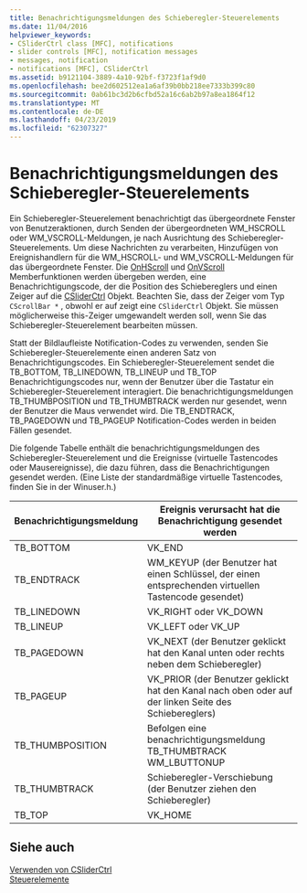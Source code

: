```yaml
---
title: Benachrichtigungsmeldungen des Schieberegler-Steuerelements
ms.date: 11/04/2016
helpviewer_keywords:
- CSliderCtrl class [MFC], notifications
- slider controls [MFC], notification messages
- messages, notification
- notifications [MFC], CSliderCtrl
ms.assetid: b9121104-3889-4a10-92bf-f3723f1af9d0
ms.openlocfilehash: bee2d602512ea1a6af39b0bb218ee7333b399c80
ms.sourcegitcommit: 0ab61bc3d2b6cfbd52a16c6ab2b97a8ea1864f12
ms.translationtype: MT
ms.contentlocale: de-DE
ms.lasthandoff: 04/23/2019
ms.locfileid: "62307327"
---
```

# <a name="slider-notification-messages"></a>Benachrichtigungsmeldungen des Schieberegler-Steuerelements

Ein Schieberegler-Steuerelement benachrichtigt das übergeordnete Fenster von Benutzeraktionen, durch Senden der übergeordneten WM_HSCROLL oder WM_VSCROLL-Meldungen, je nach Ausrichtung des Schieberegler-Steuerelements. Um diese Nachrichten zu verarbeiten, Hinzufügen von Ereignishandlern für die WM_HSCROLL- und WM_VSCROLL-Meldungen für das übergeordnete Fenster. Die [OnHScroll](../mfc/reference/cwnd-class.md#onhscroll) und [OnVScroll](../mfc/reference/cwnd-class.md#onvscroll) Memberfunktionen werden übergeben werden, eine Benachrichtigungscode, der die Position des Schiebereglers und einen Zeiger auf die [CSliderCtrl](../mfc/reference/csliderctrl-class.md) Objekt. Beachten Sie, dass der Zeiger vom Typ `CScrollBar *` , obwohl er auf zeigt eine `CSliderCtrl` Objekt. Sie müssen möglicherweise this-Zeiger umgewandelt werden soll, wenn Sie das Schieberegler-Steuerelement bearbeiten müssen.

Statt der Bildlaufleiste Notification-Codes zu verwenden, senden Sie Schieberegler-Steuerelemente einen anderen Satz von Benachrichtigungscodes. Ein Schieberegler-Steuerelement sendet die TB_BOTTOM, TB_LINEDOWN, TB_LINEUP und TB_TOP Benachrichtigungscodes nur, wenn der Benutzer über die Tastatur ein Schieberegler-Steuerelement interagiert. Die benachrichtigungsmeldungen TB_THUMBPOSITION und TB_THUMBTRACK werden nur gesendet, wenn der Benutzer die Maus verwendet wird. Die TB_ENDTRACK, TB_PAGEDOWN und TB_PAGEUP Notification-Codes werden in beiden Fällen gesendet.

Die folgende Tabelle enthält die benachrichtigungsmeldungen des Schieberegler-Steuerelement und die Ereignisse (virtuelle Tastencodes oder Mausereignisse), die dazu führen, dass die Benachrichtigungen gesendet werden. (Eine Liste der standardmäßige virtuelle Tastencodes, finden Sie in der Winuser.h.)

|Benachrichtigungsmeldung|Ereignis verursacht hat die Benachrichtigung gesendet werden|
|--------------------------|-------------------------------------------|
|TB_BOTTOM|VK_END|
|TB_ENDTRACK|WM_KEYUP (der Benutzer hat einen Schlüssel, der einen entsprechenden virtuellen Tastencode gesendet)|
|TB_LINEDOWN|VK_RIGHT oder VK_DOWN|
|TB_LINEUP|VK_LEFT oder VK_UP|
|TB_PAGEDOWN|VK_NEXT (der Benutzer geklickt hat den Kanal unten oder rechts neben dem Schieberegler)|
|TB_PAGEUP|VK_PRIOR (der Benutzer geklickt hat den Kanal nach oben oder auf der linken Seite des Schiebereglers)|
|TB_THUMBPOSITION|Befolgen eine benachrichtigungsmeldung TB_THUMBTRACK WM_LBUTTONUP|
|TB_THUMBTRACK|Schieberegler-Verschiebung (der Benutzer ziehen den Schieberegler)|
|TB_TOP|VK_HOME|

## <a name="see-also"></a>Siehe auch

[Verwenden von CSliderCtrl](../mfc/using-csliderctrl.md)<br/>
[Steuerelemente](../mfc/controls-mfc.md)
